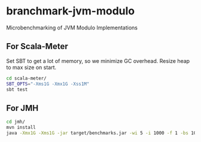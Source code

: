 # branchmark-jvm-modulo
Microbenchmarking of JVM Modulo Implementations

## For Scala-Meter
Set SBT to get a lot of memory, so we minimize GC overhead. Resize heap to max size on start.

```bash
cd scala-meter/
SBT_OPTS="-Xms1G -Xmx1G -Xss1M"
sbt test
```

## For JMH

```bash
cd jmh/
mvn install
java -Xmx1G -Xms1G -jar target/benchmarks.jar -wi 5 -i 1000 -f 1 -bs 1000000
```
